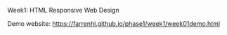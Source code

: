 Week1: HTML Responsive Web Design

Demo website: https://farrenhi.github.io/phase1/week1/week01demo.html
